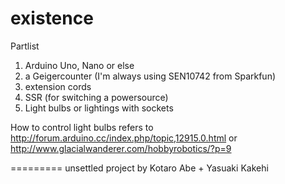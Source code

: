 existence
=========
Partlist

1. Arduino Uno, Nano or else
2. a Geigercounter (I'm always using SEN10742 from Sparkfun)
3. extension cords
4. SSR (for switching a powersource) 
5. Light bulbs or lightings with sockets

How to control light bulbs refers to <http://forum.arduino.cc/index.php/topic,12915.0.html> or <http://www.glacialwanderer.com/hobbyrobotics/?p=9>

=========
unsettled project by Kotaro Abe + Yasuaki Kakehi
